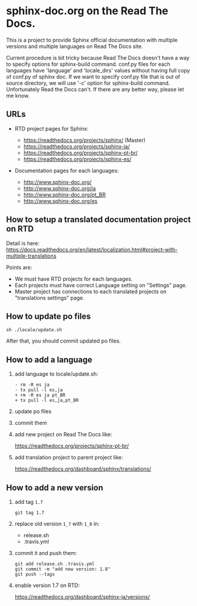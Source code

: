 # sphinx-doc.org on the Read The Docs.

This is a project to provide Sphinx official documentation with multiple versions and multiple languages on Read The Docs site.

Current procedure is bit tricky because Read The Docs doesn't have a way to specify options for sphinx-build command.
conf.py files for each languages have 'language' and 'locale_dirs' values without having full copy of conf.py of sphinx doc. If we want to specify conf.py file that is out of source directory, we will use '-c' option for sphinx-build command. Unfortunately Read the Docs can't. If there are any better way, please let me know.

## URLs

* RTD project pages for Sphinx:

  * https://readthedocs.org/projects/sphinx/  (Master)
  * https://readthedocs.org/projects/sphinx-ja/
  * https://readthedocs.org/projects/sphinx-pt-br/
  * https://readthedocs.org/projects/sphinx-es/

* Documentation pages for each languages:

  * http://www.sphinx-doc.org/
  * http://www.sphinx-doc.org/ja
  * http://www.sphinx-doc.org/pt_BR
  * http://www.sphinx-doc.org/es

## How to setup a translated documentation project on RTD

Detail is here: https://docs.readthedocs.org/en/latest/localization.html#project-with-multiple-translations

Points are:

* We must have RTD projects for each languages.
* Each projects must have correct Language setting on "Settings" page.
* Master project has connections to each translated projects on "translations settings" page.


## How to update po files

```
sh ./locale/update.sh
```

After that, you should commit updated po files.


## How to add a language

1. add language to locale/update.sh:

   ```
   - rm -R es ja
   - tx pull -l es,ja
   + rm -R es ja pt_BR
   + tx pull -l es,ja,pt_BR
   ```

2. update po files

3. commit them

4. add new project on Read The Docs like:

   https://readthedocs.org/projects/sphinx-pt-br/

5. add translation project to parent project like:

   https://readthedocs.org/dashboard/sphinx/translations/


## How to add a new version

1. add tag `1.7`

   ```
   git tag 1.7
   ```

2. replace old version `1_7` with `1_8` in:

   - release.sh
   - .travis.yml

3. commit it and push them:

   ```
   git add release.sh .travis.yml
   git commit -m "add new version: 1.8"
   git push --tags
   ```

4. enable version 1.7 on RTD:

   https://readthedocs.org/dashboard/sphinx-ja/versions/

